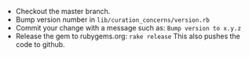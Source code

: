 * Checkout the master branch.
* Bump version number in `lib/curation_concerns/version.rb`
* Commit your change with a message such as: `Bump version to x.y.z`
* Release the gem to rubygems.org: `rake release` This also pushes the code to github.
